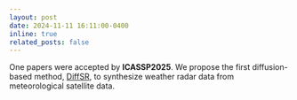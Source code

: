 ```yaml
---
layout: post
date: 2024-11-11 16:11:00-0400
inline: true
related_posts: false
---
```


One papers were accepted by **ICASSP2025**. We propose the first diffusion-based method, [DiffSR](https://arxiv.org/pdf/2411.06714), to synthesize weather radar data from meteorological satellite data.